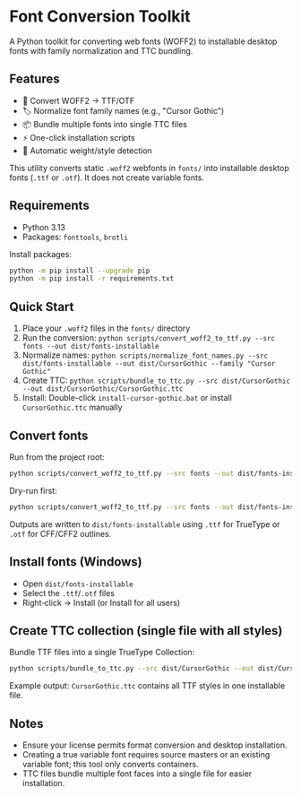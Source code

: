# Font Conversion Toolkit

A Python toolkit for converting web fonts (WOFF2) to installable desktop fonts with family normalization and TTC bundling.

## Features
- 🔄 Convert WOFF2 → TTF/OTF
- 🏷️ Normalize font family names (e.g., "Cursor Gothic")
- 📦 Bundle multiple fonts into single TTC files
- ⚡ One-click installation scripts
- 🎯 Automatic weight/style detection

This utility converts static `.woff2` webfonts in `fonts/` into installable desktop fonts (`.ttf` or `.otf`). It does not create variable fonts.

## Requirements
- Python 3.13
- Packages: `fonttools`, `brotli`

Install packages:
```bash
python -m pip install --upgrade pip
python -m pip install -r requirements.txt
```

## Quick Start
1. Place your `.woff2` files in the `fonts/` directory
2. Run the conversion: `python scripts/convert_woff2_to_ttf.py --src fonts --out dist/fonts-installable`
3. Normalize names: `python scripts/normalize_font_names.py --src dist/fonts-installable --out dist/CursorGothic --family "Cursor Gothic"`
4. Create TTC: `python scripts/bundle_to_ttc.py --src dist/CursorGothic --out dist/CursorGothic/CursorGothic.ttc`
5. Install: Double-click `install-cursor-gothic.bat` or install `CursorGothic.ttc` manually

## Convert fonts
Run from the project root:
```bash
python scripts/convert_woff2_to_ttf.py --src fonts --out dist/fonts-installable
```

Dry-run first:
```bash
python scripts/convert_woff2_to_ttf.py --src fonts --out dist/fonts-installable --dry-run
```

Outputs are written to `dist/fonts-installable` using `.ttf` for TrueType or `.otf` for CFF/CFF2 outlines.

## Install fonts (Windows)
- Open `dist/fonts-installable`
- Select the `.ttf`/`.otf` files
- Right‑click → Install (or Install for all users)

## Create TTC collection (single file with all styles)
Bundle TTF files into a single TrueType Collection:
```bash
python scripts/bundle_to_ttc.py --src dist/CursorGothic --out dist/CursorGothic/CursorGothic.ttc --overwrite
```

Example output: `CursorGothic.ttc` contains all TTF styles in one installable file.

## Notes
- Ensure your license permits format conversion and desktop installation.
- Creating a true variable font requires source masters or an existing variable font; this tool only converts containers.
- TTC files bundle multiple font faces into a single file for easier installation.
